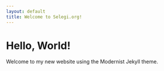 ```yaml
---
layout: default
title: Welcome to Selegi.org!
---
```


# Hello, World!

Welcome to my new website using the Modernist Jekyll theme.
